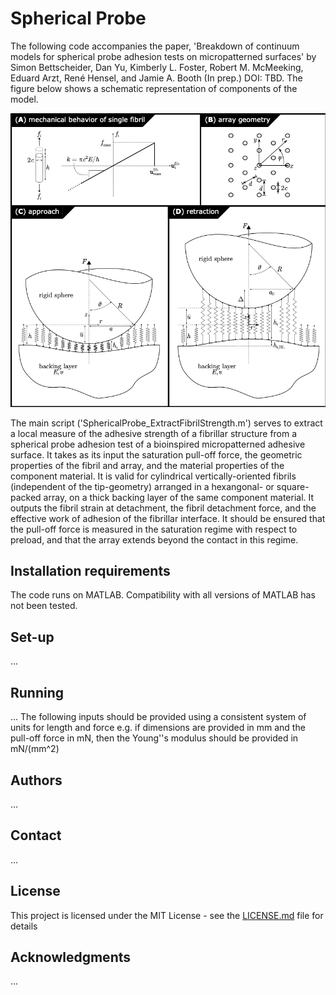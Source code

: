 # Spherical Probe

The following code accompanies the paper, 'Breakdown of continuum models for spherical probe adhesion tests on micropatterned surfaces' by Simon Bettscheider, Dan Yu, Kimberly L. Foster, Robert M. McMeeking, Eduard Arzt, René Hensel, and Jamie A. Booth (In prep.) DOI: TBD. The figure below shows a schematic representation of components of the model.

![Schematic](/schematic.png)

The main script ('SphericalProbe_ExtractFibrilStrength.m') serves to extract a local measure of the adhesive strength of a fibrillar structure from a spherical probe adhesion test of a bioinspired micropatterned adhesive surface. It takes as its input the saturation pull-off force, the geometric properties of the fibril and array, and the material properties of the component material. It is valid for cylindrical vertically-oriented fibrils (independent of the tip-geometry) arranged in a hexangonal- or square-packed array, on a thick backing layer of the same component material. It outputs the fibril strain at detachment, the fibril detachment force, and the effective work of adhesion of the fibrillar interface. It should be ensured that the pull-off force is measured in the saturation regime with respect to preload, and that the array extends beyond the contact in this regime.

## Installation requirements

The code runs on MATLAB. Compatibility with all versions of MATLAB has not been tested.

## Set-up

...

## Running

...  The following inputs should be provided using a consistent system of units for length and force e.g. if dimensions are provided in mm and the pull-off force in mN, then the Young''s modulus should be provided in mN/(mm^2)

## Authors

...

## Contact

...


## License

This project is licensed under the MIT License - see the [LICENSE.md](LICENSE.md) file for details

## Acknowledgments

...

